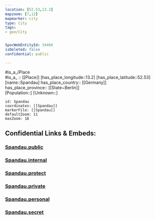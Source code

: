 ```yaml
---
location: [52.53,13.2] 
mapzoom: [7,12] 
mapmarker: city 
type: City
tags:
- geo/City


SpocWebEntityId: 34404
isDeleted: false
confidential: public

---
```

#is_a_/Place  
#is_a_ :: [[Place]] 
[has_place_longitude::13.2] 
[has_place_latitude::52.53] 
[name::Spandau] 
has_place_country:: [[Germany]]  
has_place_province:: [[State~Berlin]]  
[Population::] 
[Unknown::] 


```leaflet
id: Spandau
coordinates: [[Spandau]] 
markerFile: [[Spandau]] 
defaultZoom: 11 
maxZoom: 18
```


## Confidential Links & Embeds: 

### [Spandau.public](/_public/\Earth\Continent\Europe\Europe~Central\Germany\Germany~West\State~Berlin\cities~BerlinSpandau.public.md) 

### [Spandau.internal](/_internal/\Earth\Continent\Europe\Europe~Central\Germany\Germany~West\State~Berlin\cities~BerlinSpandau.internal.md) 

### [Spandau.protect](/_protect/\Earth\Continent\Europe\Europe~Central\Germany\Germany~West\State~Berlin\cities~BerlinSpandau.protect.md) 

### [Spandau.private](/_private/\Earth\Continent\Europe\Europe~Central\Germany\Germany~West\State~Berlin\cities~BerlinSpandau.private.md) 

### [Spandau.personal](/_personal/\Earth\Continent\Europe\Europe~Central\Germany\Germany~West\State~Berlin\cities~BerlinSpandau.personal.md) 

### [Spandau.secret](/_secret/\Earth\Continent\Europe\Europe~Central\Germany\Germany~West\State~Berlin\cities~BerlinSpandau.secret.md)

